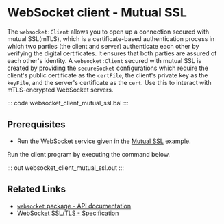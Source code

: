 # WebSocket client - Mutual SSL

The `websocket:Client` allows you to open up a connection secured with mutual SSL(mTLS), which is a certificate-based authentication process in which two parties (the client and server) authenticate each other by verifying the digital certificates. It ensures that both parties are assured of each other's identity. A `websocket:Client` secured with mutual SSL is created by providing the `secureSocket` configurations which require the client's public certificate as the `certFile`, the client's private key as the `keyFile`, and the server's certificate as the `cert`. Use this to interact with mTLS-encrypted WebSocket servers.

::: code websocket_client_mutual_ssl.bal :::

## Prerequisites
- Run the WebSocket service given in the [Mutual SSL](/learn/by-example/websocket-service-mutual-ssl/) example.

Run the client program by executing the command below.

::: out websocket_client_mutual_ssl.out :::

## Related Links
- [`websocket` package - API documentation](https://lib.ballerina.io/ballerina/websocket/latest)
- [WebSocket SSL/TLS - Specification](/spec/websocket/#5-securing-the-websocket-connections)


